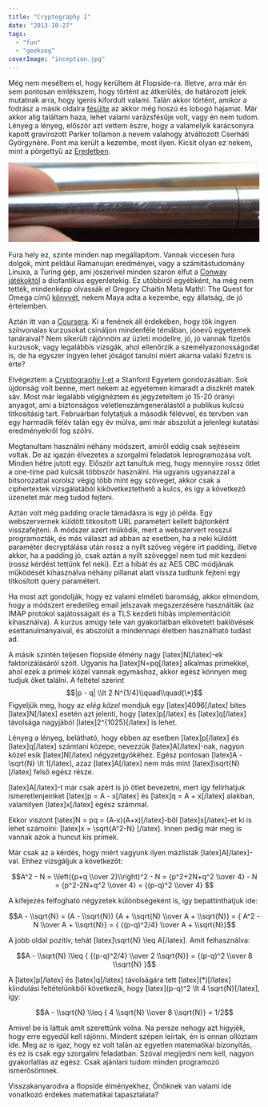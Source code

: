 ```yaml
---
title: "Cryptography I"
date: "2013-10-27"
tags: 
  - "fun"
  - "geekseg"
coverImage: "inception.jpg"
---
```


Még nem meséltem el, hogy kerültem át Flopside-ra. Illetve, arra már én sem pontosan emlékszem, hogy történt az átkerülés, de határozott jelek mutatnak arra, hogy igenis kifordult valami. Talán akkor történt, amikor a fodrász a másik oldalra [fésülte](https://csokavar.hu/blog/2007/11/ize/) az akkor még hoszú és lobogó hajamat. Már akkor alig találtam haza, lehet valami varázsfésűje volt, vagy én nem tudom. Lényeg a lényeg, először azt vettem észre, hogy a valamelyik karácsonyra kapott gravírozott Parker tollamon a nevem valahogy átváltozott Cserháti Györgynére. Pont ma került a kezembe, most ilyen. Kicsit olyan ez nekem, mint a pörgettyű az [Eredetben](http://www.imdb.com/title/tt1375666/).

![cserhati gyorgyne](images/cserhati-gyorgyne-1024x323.png)

Fura hely ez, szinte minden nap megállapítom. Vannak viccesen fura dolgok, mint például Ramanujan eredményei, vagy a számítástudomány Linuxa, a Turing gép, ami jószerivel minden szaron elfut a [Conway játékoktól](http://rendell-attic.org/gol/tm.htm) a diofantikus egyenletekig. Ez utóbbiról egyébként, ha még nem tették, mindenképp olvassák el Gregory Chaitin Meta Math!: The Quest for Omega című [könyvét](http://www.amazon.com/Meta-Math-The-Quest-Omega/dp/1400077974), nekem Maya adta a kezembe, egy állatság, de jó értelemben.

Aztán itt van a [Coursera](https://www.coursera.org/). Ki a fenének áll érdekében, hogy tök ingyen színvonalas kurzusokat csináljon mindenféle témában, jónevű egyetemek tanáraival? Nem sikerült rájönnöm az üzleti modellre, jó, jó vannak fizetős kurzusok, vagy legalábbis vizsgák, ahol ellenőrzik a személyazonosságodat is, de ha egyszer ingyen lehet jóságot tanulni miért akarna valaki fizetni is érte?

Elvégeztem a [Cryptography I-et](https://www.coursera.org/course/crypto) a Stanford Egyetem gondozásában. Sok újdonság volt benne, mert nekem az egyetemen kimaradt a diszkrét matek sáv. Most már legalább végignéztem és jegyzeteltem jó 15-20 órányi anyagot, ami a biztonságos véletlenszámgenerálástól a publikus kulcsú titkosításig tart. Februárban folytatjuk a második félévvel, és tervben van egy harmadik félév talán egy év múlva, ami már abszolút a jelenlegi kutatási eredményekről fog szólni.

Megtanultam használni néhány módszert, amiről eddig csak sejtéseim voltak. De az igazán élvezetes a szorgalmi feladatok leprogramozása volt. Minden hétre jutott egy. Először azt tanultuk meg, hogy mennyire rossz ötlet a one-time pad kulcsát többször használni. Ha ugyanis ugyanazzal a bitsorozattal xorolsz végig több mint egy szöveget, akkor csak a ciphertextek vizsgálatából kikövetkeztethető a kulcs, és így a következő üzenetet már meg tudod fejteni.

Aztán volt még padding oracle támadásra is egy jó példa. Egy webszervernek küldött titkosított URL paramétert kellett bájtonként visszafejteni. A módszer azért működik, mert a webszervert rosszul programozták, és más választ ad abban az esetben, ha a neki küldött paraméter decryptálása után rossz a nyílt szöveg végére írt padding, illetve akkor, ha a padding jó, csak aztán a nyílt szöveggel nem tud mit kezdeni (rossz kérdést tettünk fel neki). Ezt a hibát és az AES CBC módjának működését kihasználva néhány pillanat alatt vissza tudtunk fejteni egy titkosított query paramétert.

Ha most azt gondolják, hogy ez valami elméleti baromság, akkor elmondom, hogy a módszert eredetileg email jelszavak megszerzésére használták (az IMAP protokol sajátosságait és a TLS kezdeti hibás implementációit kihasználva). A kurzus amúgy tele van gyakorlatban elkövetett baklövések esettanulmányaival, és abszolút a mindennapi életben használható tudást ad.

A másik szintén teljesen flopside élmény nagy \[latex\]N\[/latex\]-ek faktorizálásáról szólt. Ugyanis ha \[latex\]N=pq\[/latex\] alkalmas prímekkel, ahol ezek a prímek közel vannak egymáshoz, akkor egész könnyen meg tudjuk őket találni. A feltétel szerint $$|p - q| \\lt 2 N^{1/4}\\quad\\quad(\*)$$ Figyeljük meg, hogy az _elég közel_ mondjuk egy \[latex\]4096\[/latex\] bites \[latex\]N\[/latex\] esetén azt jelenti, hogy \[latex\]p\[/latex\] és \[latex\]q\[/latex\] távolsága nagyjából \[latex\]2^{1025}\[/latex\] is lehet.

Lényeg a lényeg, belátható, hogy ebben az esetben \[latex\]p\[/latex\] és \[latex\]q\[/latex\] számtani közepe, nevezzük \[latex\]A\[/latex\]-nak, nagyon közel esik \[latex\]N\[/latex\] négyzetgyökéhez. Egész pontosan \[latex\]A - \\sqrt{N} \\lt 1\[/latex\], azaz \[latex\]A\[/latex\] nem más mint \[latex\]\\sqrt{N}\[/latex\] felső egész része.

\[latex\]A\[/latex\]-t már csak azért is jó ötlet bevezetni, mert így felírhatjuk ismeretlenjeinket \[latex\]p = A - x\[/latex\] és \[latex\]q = A + x\[/latex\] alakban, valamilyen \[latex\]x\[/latex\] egész számmal.

Ekkor viszont \[latex\]N = pq = (A-x)(A+x)\[/latex\]-ből \[latex\]x\[/latex\]-et ki is lehet számolni: \[latex\]x = \\sqrt{A^2-N} \[/latex\]. Innen pedig már meg is vannak azok a huncut kis prímek.

Már csak az a kérdés, hogy miért vagyunk ilyen mázlisták \[latex\]A\[/latex\]-val. Ehhez vizsgáljuk a következőt:

$$A^2 - N = \\left({p+q \\over 2}\\right)^2 - N = {p^2+2N+q^2 \\over 4} - N = {p^2-2N+q^2 \\over 4} = {(p-q)^2 \\over 4} $$

A kifejezés felfogható négyzetek különbségeként is, így bepattinthatjuk ide:

$$A - \\sqrt{N} = (A - \\sqrt{N}) {A + \\sqrt{N} \\over A + \\sqrt{N}} = { A^2 - N \\over A + \\sqrt{N}} = { {(p-q)^2/4} \\over A + \\sqrt{N}}$$

A jobb oldal pozitív, tehát \[latex\]\\sqrt{N} \\leq A\[/latex\]. Amit felhasználva:

$$A - \\sqrt{N} \\leq { {(p-q)^2/4} \\over 2 \\sqrt{N}} = {(p-q)^2 \\over 8 \\sqrt{N} }$$

A \[latex\]p\[/latex\] és \[latex\]q\[/latex\] távolságára tett \[latex\](\*)\[/latex\] kiindulási feltételünkből következik, hogy \[latex\](p-q)^2 \\lt 4 \\sqrt{N}\[/latex\], így:

$$A - \\sqrt{N} \\leq { 4 \\sqrt{N} \\over 8 \\sqrt{N}} = 1/2$$

Amivel be is láttuk amit szerettünk volna. Na persze nehogy azt higyjék, hogy erre egyedül kell rájönni. Mindent szépen leírtak, én is onnan ollóztam ide. Meg az is igaz, hogy ez volt talán az egyetlen matematikai bizonyítás, és ez is csak egy szorgalmi feladatban. Szóval megijedni nem kell, nagyon gyakorlatias az egész. Csak ajánlani tudom minden programozó ismerősömnek.

Visszakanyarodva a flopside élményekhez, Önöknek van valami ide vonatkozó érdekes matematikai tapasztalata?
